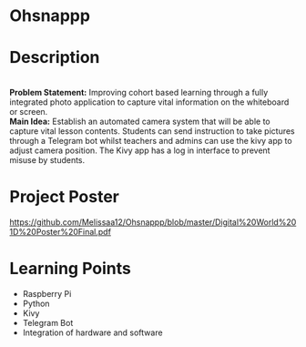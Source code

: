 # Ohsnappp

<H1>Description </H1>
<br> <b>Problem Statement:</b> Improving cohort based learning through a fully integrated photo application to capture vital information on the whiteboard or screen. 
<br> <b>Main Idea:</b> Establish an automated camera system that will be able to capture vital lesson contents. Students can send instruction to take pictures through a Telegram bot whilst teachers and admins can use the kivy app to adjust camera position. The Kivy app has a log in interface to prevent misuse by students.

<H1>Project Poster</H1>

https://github.com/Melissaa12/Ohsnappp/blob/master/Digital%20World%201D%20Poster%20Final.pdf
<H1>Learning Points </H1>
<ul>
  <li>Raspberry Pi</li>
  <li>Python</li>
  <li>Kivy </li>
  <li>Telegram Bot </li>
  <li>Integration of hardware and software </li>

  

</ul>
